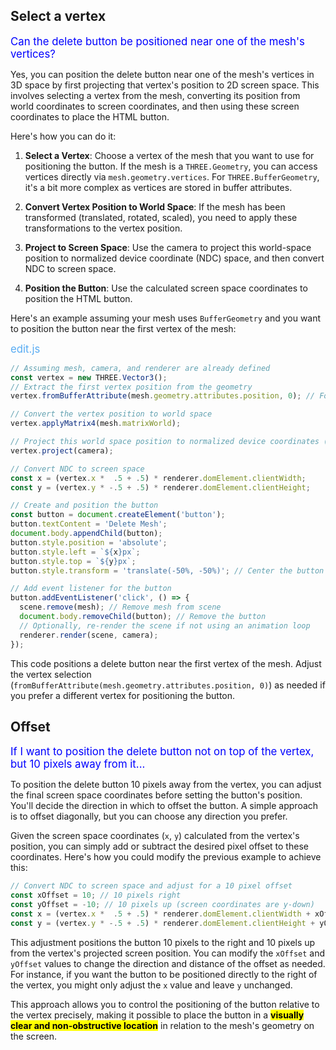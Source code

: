 ## Select a vertex

<span style="color:blue;font-size:larger;">Can the delete button be positioned near one of the mesh's vertices?</span>

Yes, you can position the delete button near one of the mesh's vertices in 3D space by first projecting that vertex's position to 2D screen space. This involves selecting a vertex from the mesh, converting its position from world coordinates to screen coordinates, and then using these screen coordinates to place the HTML button.

Here's how you can do it:

1. **Select a Vertex**: Choose a vertex of the mesh that you want to use for positioning the button. If the mesh is a `THREE.Geometry`, you can access vertices directly via `mesh.geometry.vertices`. For `THREE.BufferGeometry`, it's a bit more complex as vertices are stored in buffer attributes.

2. **Convert Vertex Position to World Space**: If the mesh has been transformed (translated, rotated, scaled), you need to apply these transformations to the vertex position.

3. **Project to Screen Space**: Use the camera to project this world-space position to normalized device coordinate (NDC) space, and then convert NDC to screen space.

4. **Position the Button**: Use the calculated screen space coordinates to position the HTML button.

Here's an example assuming your mesh uses `BufferGeometry` and you want to position the button near the first vertex of the mesh:

<span style="color:#59acf3;font-size:larger;">edit.js</span>

```javascript
// Assuming mesh, camera, and renderer are already defined
const vertex = new THREE.Vector3();
// Extract the first vertex position from the geometry
vertex.fromBufferAttribute(mesh.geometry.attributes.position, 0); // For the first vertex

// Convert the vertex position to world space
vertex.applyMatrix4(mesh.matrixWorld);

// Project this world space position to normalized device coordinates (NDC)
vertex.project(camera);

// Convert NDC to screen space
const x = (vertex.x *  .5 + .5) * renderer.domElement.clientWidth;
const y = (vertex.y * -.5 + .5) * renderer.domElement.clientHeight;

// Create and position the button
const button = document.createElement('button');
button.textContent = 'Delete Mesh';
document.body.appendChild(button);
button.style.position = 'absolute';
button.style.left = `${x}px`;
button.style.top = `${y}px`;
button.style.transform = 'translate(-50%, -50%)'; // Center the button over the vertex

// Add event listener for the button
button.addEventListener('click', () => {
  scene.remove(mesh); // Remove mesh from scene
  document.body.removeChild(button); // Remove the button
  // Optionally, re-render the scene if not using an animation loop
  renderer.render(scene, camera);
});
```

This code positions a delete button near the first vertex of the mesh. Adjust the vertex selection (`fromBufferAttribute(mesh.geometry.attributes.position, 0)`) as needed if you prefer a different vertex for positioning the button.

## Offset

<span style="color:blue;font-size:larger;">If I want to position the delete button not on top of the vertex, but 10 pixels away from it...</span>

To position the delete button 10 pixels away from the vertex, you can adjust the final screen space coordinates before setting the button's position. You'll decide the direction in which to offset the button. A simple approach is to offset diagonally, but you can choose any direction you prefer.

Given the screen space coordinates (`x`, `y`) calculated from the vertex's position, you can simply add or subtract the desired pixel offset to these coordinates. Here's how you could modify the previous example to achieve this:

```javascript
// Convert NDC to screen space and adjust for a 10 pixel offset
const xOffset = 10; // 10 pixels right
const yOffset = -10; // 10 pixels up (screen coordinates are y-down)
const x = (vertex.x *  .5 + .5) * renderer.domElement.clientWidth + xOffset;
const y = (vertex.y * -.5 + .5) * renderer.domElement.clientHeight + yOffset;
```

This adjustment positions the button 10 pixels to the right and 10 pixels up from the vertex's projected screen position. You can modify the `xOffset` and `yOffset` values to change the direction and distance of the offset as needed. For instance, if you want the button to be positioned directly to the right of the vertex, you might only adjust the `x` value and leave `y` unchanged.

This approach allows you to control the positioning of the button relative to the vertex precisely, making it possible to place the button in a <mark>**visually clear and non-obstructive location**</mark> in relation to the mesh's geometry on the screen.

<br>
